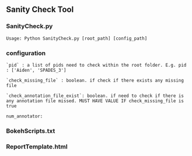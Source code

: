 ## Sanity Check Tool

 ### SanityCheck.py
    Usage: Python SanityCheck.py [root_path] [config_path]
   
 ### configuration

    `pid` : a list of pids need to check within the root folder. E.g. pid : ['Aiden', 'SPADES_3']

    `check_missing_file` : boolean. if check if there exists any missing file

    `check_annotation_file_exist`: boolean. if need to check if there is any annotation file missed. MUST HAVE VALUE IF check_missing_file is true

    num_annotator: 
   
 ### BokehScripts.txt
 
 ### ReportTemplate.html